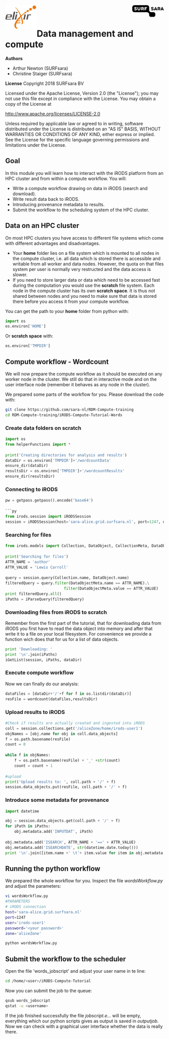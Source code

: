<img align="left" src="elixir.png" width="100px">
<img align="right" src="surfsara.png" width="100px">
<br><br>

# Data management and compute

**Authors**
- Arthur Newton (SURFsara)
- Christine Staiger (SURFsara)

**License**
Copyright 2018 SURFsara BV

Licensed under the Apache License, Version 2.0 (the "License"); you may not use this file except in compliance with the License. You may obtain a copy of the License at

http://www.apache.org/licenses/LICENSE-2.0

Unless required by applicable law or agreed to in writing, software distributed under the License is distributed on an "AS IS" BASIS, WITHOUT WARRANTIES OR CONDITIONS OF ANY KIND, either express or implied. See the License for the specific language governing permissions and limitations under the License.

## Goal

In this module you will learn how to interact with the iRODS platform from an HPC cluster and from within a compute workflow.
You will:

- Write a compute workflow drawing on data in iRODS (search and download).
- Write result data back to iRODS.
- Introducing provenance metadata to results.
- Submit the workflow to the scheduling system of the HPC cluster.


## Data on an HPC cluster
On most HPC clusters you have access to different file systems which come with different advantages and disadvantages. 

- Your **home** folder lies on a file system which is mounted to all nodes in the compute cluster, i.e. all data which is stored there is accessible and writable from all worker and data nodes. However, the quota on that files system per user is normally very restructed and the data access is slower.
- If you need to store larger data or data which need to be accessed fast during the computation you would use the **scratch** file system. Each node in the compute cluster has its own **scratch space**. It is thus not shared between nodes and you need to make sure that data is stored there before you access it from your compute workflow.

You can get the path to your **home** folder from python with:

```py
import os
os.environ['HOME']
```

Or **scratch space** with:

```py
os.environ['TMPDIR']
```

## Compute workflow - Wordcount
We will now prepare the compute workflow as it should be executed on any worker node in the cluster. We still do that in interactive mode and on the user interface node (remember it behaves as any node in the cluster).

We prepared some parts of the workflow for you. Please download the code with:

```sh
git clone https://github.com/sara-nl/RDM-Compute-training
cd RDM-Compute-training/iRODS-Compute-Tutorial-Words
```

### Create data folders on **scratch**

```py
import os
from helperFunctions import *

print('Creating directories for analysis and results')
dataDir = os.environ['TMPDIR']+'/wordcountData'
ensure_dir(dataDir)
resultsDir = os.environ['TMPDIR']+'/wordcountResults'
ensure_dir(resultsDir)
```

### Connecting to iRODS

```py                                                                                                                                                                                                                                        import getpass                                                                                                                                                                                                                               
pw = getpass.getpass().encode('base64')                                                                                                                                                                                                      ```

```py
from irods.session import iRODSSession
session = iRODSSession(host='sara-alice.grid.surfsara.nl', port=1247, user='irods-user1', password=pw.decode('base64'), zone='aliceZone')
```

### Searching for files

```py
from irods.models import Collection, DataObject, CollectionMeta, DataObjectMeta

print('Searching for files')
ATTR_NAME = 'author'
ATTR_VALUE = 'Lewis Carroll'

query = session.query(Collection.name, DataObject.name)
filteredQuery = query.filter(DataObjectMeta.name == ATTR_NAME).\
                          filter(DataObjectMeta.value == ATTR_VALUE)
print filteredQuery.all()
iPaths = iParseQuery(filteredQuery)
```

### Downloading files from iRODS to **scratch**
Remember from the first part of the tutorial, that for downloading data from iRODS you first have to read the data object into memory and after that write it to a file on your local filesystem. For convenience we provide a function wich does that for us for a list of data objects.

```py
print 'Downloading: '
print '\n'.join(iPaths)
iGetList(session, iPaths, dataDir)
```

### Execute compute workflow
Now we can finally do our analysis:

```py
dataFiles = [dataDir+'/'+f for f in os.listdir(dataDir)]
resFile = wordcount(dataFiles,resultsDir)
```

### Upload results to iRODS

```py
#Check if results are actually created and ingested into iRODS
coll = session.collections.get('/aliceZone/home/irods-user1')
objNames = [obj.name for obj in coll.data_objects]
f = os.path.basename(resFile)
count = 0

while f in objNames:
	f = os.path.basename(resFile) + '_' +str(count)
	count = count + 1

#upload
print('Upload results to: ', coll.path + '/' + f)
session.data_objects.put(resFile, coll.path + '/' + f)
```

### Introduce some metadata for provenance

```py
import datetime
```

```py
obj = session.data_objects.get(coll.path + '/' + f)
for iPath in iPaths:
	obj.metadata.add('INPUTDAT', iPath)

obj.metadata.add('ISEARCH', ATTR_NAME + '==' + ATTR_VALUE)
obj.metadata.add('ISEARCHDATE', str(datetime.date.today()))
print '\n'.join([item.name +' \t'+ item.value for item in obj.metadata.items()])
```

## Running the python workflow
We prepared the whole workflow for you. Inspect the file *wordsWorkflow.py* and adjust the parameters:

```sh
vi wordsWorkflow.py
#PARAMETERS
# iRODS connection
host='sara-alice.grid.surfsara.nl'
port=1247
user='irods-user1'
password='<your password>'
zone='aliceZone'
```

```sh
python wordsWorkflow.py
```

## Submit the workflow to the scheduler
Open the file 'words_jobscript' and adjust your user name in te line:

```sh
cd /home/<user>/iRODS-Compute-Tutorial
```

Now you can submit the job to the queue:

```sh
qsub words_jobscript
qstat -u <username>
```
If the job finished successfully the file *jobscript.e...* will be empty, everything which our python scripts gives as output is saved in *outputjob*.
Now we can check with a graphical user interface whether the data is really there.
